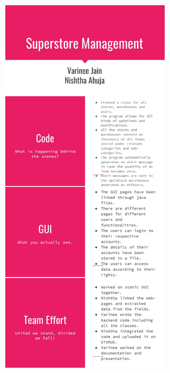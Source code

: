 <img src="Presentation/Slide1.jpg">
<br>
<img src="Presentation/Slide2.jpg">
<br>
<img src="Presentation/Slide3.jpg">
<br>
<img src="Presentation/Slide4.jpg">
<br>